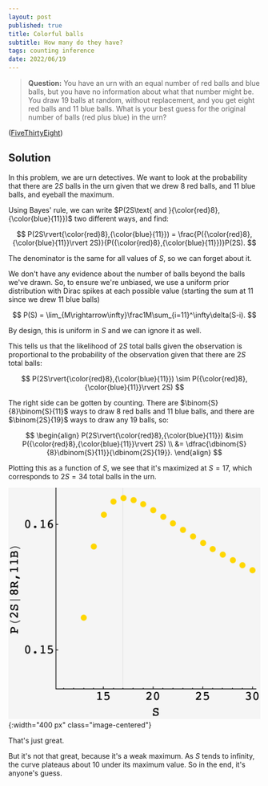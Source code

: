 ```yaml
---
layout: post
published: true
title: Colorful balls
subtitle: How many do they have?
tags: counting inference
date: 2022/06/19
---
```


>**Question:** You have an urn with an equal number of red balls and blue balls, but you have no information about what that number might be. You draw 19 balls at random, without replacement, and you get eight red balls and 11 blue balls. What is your best guess for the original number of balls (red plus blue) in the urn?

<!--more-->

([FiveThirtyEight](https://fivethirtyeight.com/features/can-you-switch-a-digit/))

## Solution

In this problem, we are urn detectives. We want to look at the probability that there are $2S$ balls in the urn given that we drew $8$ red balls, and $11$ blue balls, and eyeball the maximum.

Using Bayes' rule, we can write $P(2S\text{ and }{\color{red}8},{\color{blue}{11}})$ two different ways, and find:

$$
  P(2S\rvert{\color{red}8},{\color{blue}{11}}) = \frac{P({\color{red}8},{\color{blue}{11}}\rvert 2S)}{P({\color{red}8},{\color{blue}{11}})}P(2S).
$$

The denominator is the same for all values of $S,$ so we can forget about it.

We don't have any evidence about the number of balls beyond the balls we've drawn. So, to ensure we're unbiased, we use a uniform prior distribution with Dirac spikes at each possible value (starting the sum at $11$ since we drew $11$ blue balls)

$$
  P(S) = \lim_{M\rightarrow\infty}\frac1M\sum_{i=11}^\infty\delta(S-i).
$$ 

By design, this is uniform in $S$ and we can ignore it as well.

This tells us that the likelihood of $2S$ total balls given the observation is proportional to the probability of the observation given that there are $2S$ total balls:

$$
  P(2S\rvert{\color{red}8},{\color{blue}{11}}) \sim P({\color{red}8},{\color{blue}{11}}\rvert 2S)
$$

The right side can be gotten by counting. There are $\binom{S}{8}\binom{S}{11}$ ways to draw $8$ red balls and $11$ blue balls, and there are $\binom{2S}{19}$ ways to draw any $19$ balls, so:

$$
  \begin{align}
    P(2S\rvert{\color{red}8},{\color{blue}{11}}) &\sim P({\color{red}8},{\color{blue}{11}}\rvert 2S) \\
    &= \dfrac{\dbinom{S}{8}\dbinom{S}{11}}{\dbinom{2S}{19}}.
  \end{align}
$$

Plotting this as a function of $S,$ we see that it's maximized at $S=17,$ which corresponds to $2S = 34$ total balls in the urn.

![](/img/2022-06-19-colorful-balls.png){:width="400 px" class="image-centered"}

That's just great. 

But it's not that great, because it's a weak maximum. As $S$ tends to infinity, the curve plateaus about $10%$ under its maximum value. So in the end, it's anyone's guess.

<br>
